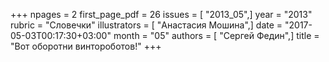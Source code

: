 +++
npages = 2
first_page_pdf = 26
issues = [ "2013_05",]
year = "2013"
rubric = "Словечки"
illustrators = [ "Анастасия Мошина",]
date = "2017-05-03T00:17:30+03:00"
month = "05"
authors = [ "Сергей Федин",]
title = "Вот оборотни винтороботов!"
+++
